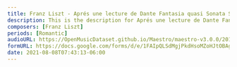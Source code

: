 ```yaml
---
title: Franz Liszt - Aprés une lecture de Dante Fantasia quasi Sonata S.161 No. 7 (2)
description: This is the description for Aprés une lecture de Dante Fantasia quasi Sonata S.161 No. 7 by Franz Liszt
composers: [Franz Liszt]
periods: [Romantic]
audioURL: https://OpenMusicDataset.github.io/Maestro/maestro-v3.0.0/2014/MIDI-UNPROCESSED_04-08-12_R3_2014_MID--AUDIO_04_R3_2014_wav--1.midi
formURL: https://docs.google.com/forms/d/e/1FAIpQLSdMgjPkdHsoMZoHJtOBAgXjWxtqYYNpJWJ3n6KiqW8xEMoQYQ/viewform
date: 2021-08-08T07:43:13-06:00
---
```

